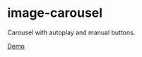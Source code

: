 # image-carousel

Carousel with autoplay and manual buttons.

<a href="https://void-lucifer.github.io/image-carousel/" target="_blank">Demo</a>
